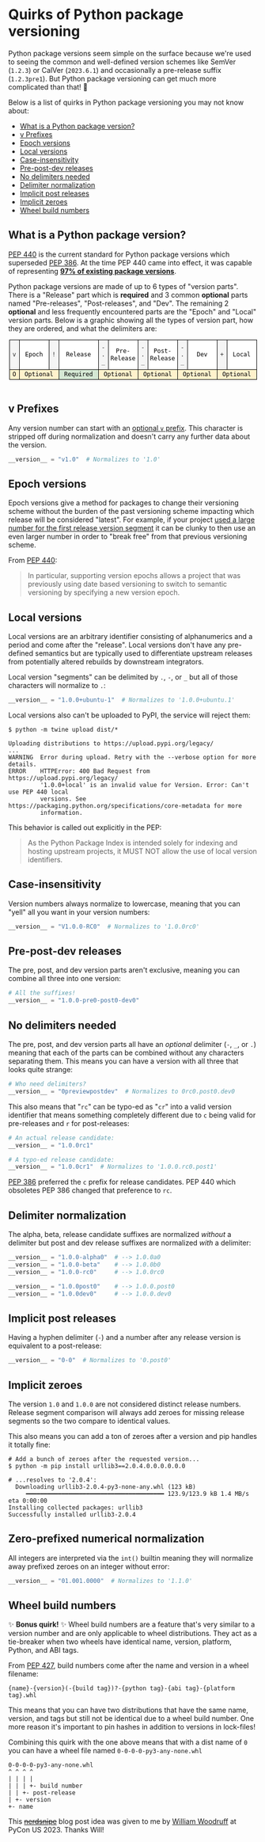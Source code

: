 # Quirks of Python package versioning

Python package versions seem simple on the surface because we're used to seeing the common and well-defined version schemes
like SemVer (`1.2.3`) or CalVer (`2023.6.1`) and occasionally a pre-release suffix (`1.2.3pre1`). But Python package versioning
can get much more complicated than that! 🤯

Below is a list of quirks in Python package versioning you may not know about:

* [What is a Python package version?](#what-is-a-python-package-version)
* [v Prefixes](#v-prefixes)
* [Epoch versions](#epoch-versions)
* [Local versions](#local-versions)
* [Case-insensitivity](#case-insensitivity)
* [Pre-post-dev releases](#pre-post-dev-releases)
* [No delimiters needed](#no-delimiters-needed)
* [Delimiter normalization](#delimiter-normalization)
* [Implicit post releases](#implicit-post-releases)
* [Implicit zeroes](#implicit-zeroes)
* [Wheel build numbers](#wheel-build-numbers)

## What is a Python package version?

[PEP 440](https://peps.python.org/pep-0440/) is the current standard for Python package versions which superseded [PEP 386](https://peps.python.org/pep-0386/).
At the time PEP 440 came into effect, it was capable of representing [**97% of existing package versions**](https://peps.python.org/pep-0440/#adding-arbitrary-equality).

Python package versions are made of up to 6 types of "version parts". There is a "Release" part which is **required** and 3 common **optional** parts named "Pre-releases", "Post-releases", and "Dev".
The remaining 2 **optional** and less frequently encountered parts are the "Epoch" and "Local" version parts. Below is a graphic showing all the types of version part, how they are ordered, and what the delimiters are:

<div>
<center>
<svg xmlns="http://www.w3.org/2000/svg" style="background-color: rgb(255, 255, 255); max-width: 501px;" xmlns:xlink="http://www.w3.org/1999/xlink" version="1.1" viewBox="-0.5 -0.5 501 81"><defs/><g><rect x="20" y="0" width="60" height="60" fill="rgb(255, 255, 255)" stroke="#000" pointer-events="all"/><g transform="translate(-0.5 -0.5)"><switch><foreignObject style="overflow: visible; text-align: left;" pointer-events="none" width="100%" height="100%" requiredFeatures="http://www.w3.org/TR/SVG11/feature#Extensibility"><div xmlns="http://www.w3.org/1999/xhtml" style="display: flex; align-items: unsafe center; justify-content: unsafe center; width: 58px; height: 1px; padding-top: 30px; margin-left: 21px;"><div style="box-sizing: border-box; font-size: 0px; text-align: center;" data-drawio-colors="color: rgb(0, 0, 0); "><div style="display: inline-block; font-size: 12px; font-family: monospace; color: rgb(0, 0, 0); line-height: 1.2; pointer-events: all; white-space: normal; overflow-wrap: normal;">Epoch</div></div></div></foreignObject><text x="50" y="34" fill="rgb(0, 0, 0)" font-family="monospace" font-size="12px" text-anchor="middle">Epoch</text></switch></g><rect x="100" y="0" width="80" height="60" fill="rgb(255, 255, 255)" stroke="#000" pointer-events="all"/><g transform="translate(-0.5 -0.5)"><switch><foreignObject style="overflow: visible; text-align: left;" pointer-events="none" width="100%" height="100%" requiredFeatures="http://www.w3.org/TR/SVG11/feature#Extensibility"><div xmlns="http://www.w3.org/1999/xhtml" style="display: flex; align-items: unsafe center; justify-content: unsafe center; width: 78px; height: 1px; padding-top: 30px; margin-left: 101px;"><div style="box-sizing: border-box; font-size: 0px; text-align: center;" data-drawio-colors="color: rgb(0, 0, 0); "><div style="display: inline-block; font-size: 12px; font-family: monospace; color: rgb(0, 0, 0); line-height: 1.2; pointer-events: all; white-space: normal; overflow-wrap: normal;">Release</div></div></div></foreignObject><text x="140" y="34" fill="rgb(0, 0, 0)" font-family="monospace" font-size="12px" text-anchor="middle">Release</text></switch></g><rect x="200" y="0" width="60" height="60" fill="rgb(255, 255, 255)" stroke="#000" pointer-events="all"/><g transform="translate(-0.5 -0.5)"><switch><foreignObject style="overflow: visible; text-align: left;" pointer-events="none" width="100%" height="100%" requiredFeatures="http://www.w3.org/TR/SVG11/feature#Extensibility"><div xmlns="http://www.w3.org/1999/xhtml" style="display: flex; align-items: unsafe center; justify-content: unsafe center; width: 58px; height: 1px; padding-top: 30px; margin-left: 201px;"><div style="box-sizing: border-box; font-size: 0px; text-align: center;" data-drawio-colors="color: rgb(0, 0, 0); "><div style="display: inline-block; font-size: 12px; font-family: monospace; color: rgb(0, 0, 0); line-height: 1.2; pointer-events: all; white-space: normal; overflow-wrap: normal;">Pre-Release</div></div></div></foreignObject><text x="230" y="34" fill="rgb(0, 0, 0)" font-family="monospace" font-size="12px" text-anchor="middle">Pre-Release</text></switch></g><rect x="280" y="0" width="60" height="60" fill="rgb(255, 255, 255)" stroke="#000" pointer-events="all"/><g transform="translate(-0.5 -0.5)"><switch><foreignObject style="overflow: visible; text-align: left;" pointer-events="none" width="100%" height="100%" requiredFeatures="http://www.w3.org/TR/SVG11/feature#Extensibility"><div xmlns="http://www.w3.org/1999/xhtml" style="display: flex; align-items: unsafe center; justify-content: unsafe center; width: 58px; height: 1px; padding-top: 30px; margin-left: 281px;"><div style="box-sizing: border-box; font-size: 0px; text-align: center;" data-drawio-colors="color: rgb(0, 0, 0); "><div style="display: inline-block; font-size: 12px; font-family: monospace; color: rgb(0, 0, 0); line-height: 1.2; pointer-events: all; white-space: normal; overflow-wrap: normal;">Post-Release</div></div></div></foreignObject><text x="310" y="34" fill="rgb(0, 0, 0)" font-family="monospace" font-size="12px" text-anchor="middle">Post-Relea...</text></switch></g><rect x="360" y="0" width="60" height="60" fill="rgb(255, 255, 255)" stroke="#000" pointer-events="all"/><g transform="translate(-0.5 -0.5)"><switch><foreignObject style="overflow: visible; text-align: left;" pointer-events="none" width="100%" height="100%" requiredFeatures="http://www.w3.org/TR/SVG11/feature#Extensibility"><div xmlns="http://www.w3.org/1999/xhtml" style="display: flex; align-items: unsafe center; justify-content: unsafe center; width: 58px; height: 1px; padding-top: 30px; margin-left: 361px;"><div style="box-sizing: border-box; font-size: 0px; text-align: center;" data-drawio-colors="color: rgb(0, 0, 0); "><div style="display: inline-block; font-size: 12px; font-family: monospace; color: rgb(0, 0, 0); line-height: 1.2; pointer-events: all; white-space: normal; overflow-wrap: normal;">Dev</div></div></div></foreignObject><text x="390" y="34" fill="rgb(0, 0, 0)" font-family="monospace" font-size="12px" text-anchor="middle">Dev</text></switch></g><rect x="440" y="0" width="60" height="60" fill="rgb(255, 255, 255)" stroke="#000" pointer-events="all"/><g transform="translate(-0.5 -0.5)"><switch><foreignObject style="overflow: visible; text-align: left;" pointer-events="none" width="100%" height="100%" requiredFeatures="http://www.w3.org/TR/SVG11/feature#Extensibility"><div xmlns="http://www.w3.org/1999/xhtml" style="display: flex; align-items: unsafe center; justify-content: unsafe center; width: 58px; height: 1px; padding-top: 30px; margin-left: 441px;"><div style="box-sizing: border-box; font-size: 0px; text-align: center;" data-drawio-colors="color: rgb(0, 0, 0); "><div style="display: inline-block; font-size: 12px; font-family: monospace; color: rgb(0, 0, 0); line-height: 1.2; pointer-events: all; white-space: normal; overflow-wrap: normal;">Local</div></div></div></foreignObject><text x="470" y="34" fill="rgb(0, 0, 0)" font-family="monospace" font-size="12px" text-anchor="middle">Local</text></switch></g><rect x="0" y="0" width="20" height="60" fill="#f5f5f5" stroke="#000" pointer-events="all"/><g transform="translate(-0.5 -0.5)"><switch><foreignObject style="overflow: visible; text-align: left;" pointer-events="none" width="100%" height="100%" requiredFeatures="http://www.w3.org/TR/SVG11/feature#Extensibility"><div xmlns="http://www.w3.org/1999/xhtml" style="display: flex; align-items: unsafe center; justify-content: unsafe center; width: 18px; height: 1px; padding-top: 30px; margin-left: 1px;"><div style="box-sizing: border-box; font-size: 0px; text-align: center;" data-drawio-colors="color: #333; "><div style="display: inline-block; font-size: 12px; font-family: monospace; color: rgb(51, 51, 51); line-height: 1.2; pointer-events: all; white-space: normal; overflow-wrap: normal;">v</div></div></div></foreignObject><text x="10" y="34" fill="#333" font-family="monospace" font-size="12px" text-anchor="middle">v</text></switch></g><rect x="80" y="0" width="20" height="60" fill="#f5f5f5" stroke="#000" pointer-events="all"/><g transform="translate(-0.5 -0.5)"><switch><foreignObject style="overflow: visible; text-align: left;" pointer-events="none" width="100%" height="100%" requiredFeatures="http://www.w3.org/TR/SVG11/feature#Extensibility"><div xmlns="http://www.w3.org/1999/xhtml" style="display: flex; align-items: unsafe center; justify-content: unsafe center; width: 18px; height: 1px; padding-top: 30px; margin-left: 81px;"><div style="box-sizing: border-box; font-size: 0px; text-align: center;" data-drawio-colors="color: #333; "><div style="display: inline-block; font-size: 12px; font-family: monospace; color: rgb(51, 51, 51); line-height: 1.2; pointer-events: all; white-space: normal; overflow-wrap: normal;">!</div></div></div></foreignObject><text x="90" y="34" fill="#333" font-family="monospace" font-size="12px" text-anchor="middle">!</text></switch></g><rect x="180" y="0" width="20" height="60" fill="#f5f5f5" stroke="#000" pointer-events="all"/><g transform="translate(-0.5 -0.5)"><switch><foreignObject style="overflow: visible; text-align: left;" pointer-events="none" width="100%" height="100%" requiredFeatures="http://www.w3.org/TR/SVG11/feature#Extensibility"><div xmlns="http://www.w3.org/1999/xhtml" style="display: flex; align-items: unsafe center; justify-content: unsafe center; width: 18px; height: 1px; padding-top: 30px; margin-left: 181px;"><div style="box-sizing: border-box; font-size: 0px; text-align: center;" data-drawio-colors="color: #333; "><div style="display: inline-block; font-size: 12px; font-family: monospace; color: rgb(51, 51, 51); line-height: 1.2; pointer-events: all; white-space: normal; overflow-wrap: normal;">-<br />.<br />_</div></div></div></foreignObject><text x="190" y="34" fill="#333" font-family="monospace" font-size="12px" text-anchor="middle">-...</text></switch></g><rect x="260" y="0" width="20" height="60" fill="#f5f5f5" stroke="#000" pointer-events="all"/><g transform="translate(-0.5 -0.5)"><switch><foreignObject style="overflow: visible; text-align: left;" pointer-events="none" width="100%" height="100%" requiredFeatures="http://www.w3.org/TR/SVG11/feature#Extensibility"><div xmlns="http://www.w3.org/1999/xhtml" style="display: flex; align-items: unsafe center; justify-content: unsafe center; width: 18px; height: 1px; padding-top: 30px; margin-left: 261px;"><div style="box-sizing: border-box; font-size: 0px; text-align: center;" data-drawio-colors="color: #333; "><div style="display: inline-block; font-size: 12px; font-family: monospace; color: rgb(51, 51, 51); line-height: 1.2; pointer-events: all; white-space: normal; overflow-wrap: normal;">-<br />.<br />_</div></div></div></foreignObject><text x="270" y="34" fill="#333" font-family="monospace" font-size="12px" text-anchor="middle">-...</text></switch></g><rect x="340" y="0" width="20" height="60" fill="#f5f5f5" stroke="#000" pointer-events="all"/><g transform="translate(-0.5 -0.5)"><switch><foreignObject style="overflow: visible; text-align: left;" pointer-events="none" width="100%" height="100%" requiredFeatures="http://www.w3.org/TR/SVG11/feature#Extensibility"><div xmlns="http://www.w3.org/1999/xhtml" style="display: flex; align-items: unsafe center; justify-content: unsafe center; width: 18px; height: 1px; padding-top: 30px; margin-left: 341px;"><div style="box-sizing: border-box; font-size: 0px; text-align: center;" data-drawio-colors="color: #333; "><div style="display: inline-block; font-size: 12px; font-family: monospace; color: rgb(51, 51, 51); line-height: 1.2; pointer-events: all; white-space: normal; overflow-wrap: normal;">-<br />.<br />_</div></div></div></foreignObject><text x="350" y="34" fill="#333" font-family="monospace" font-size="12px" text-anchor="middle">-...</text></switch></g><rect x="420" y="0" width="20" height="60" fill="#f5f5f5" stroke="#000" pointer-events="all"/><g transform="translate(-0.5 -0.5)"><switch><foreignObject style="overflow: visible; text-align: left;" pointer-events="none" width="100%" height="100%" requiredFeatures="http://www.w3.org/TR/SVG11/feature#Extensibility"><div xmlns="http://www.w3.org/1999/xhtml" style="display: flex; align-items: unsafe center; justify-content: unsafe center; width: 18px; height: 1px; padding-top: 30px; margin-left: 421px;"><div style="box-sizing: border-box; font-size: 0px; text-align: center;" data-drawio-colors="color: #333; "><div style="display: inline-block; font-size: 12px; font-family: monospace; color: rgb(51, 51, 51); line-height: 1.2; pointer-events: all; white-space: normal; overflow-wrap: normal;">+</div></div></div></foreignObject><text x="430" y="34" fill="#333" font-family="monospace" font-size="12px" text-anchor="middle">+</text></switch></g><rect x="0" y="60" width="20" height="20" fill="#fff2cc" stroke="#000" pointer-events="all"/><g transform="translate(-0.5 -0.5)"><switch><foreignObject style="overflow: visible; text-align: left;" pointer-events="none" width="100%" height="100%" requiredFeatures="http://www.w3.org/TR/SVG11/feature#Extensibility"><div xmlns="http://www.w3.org/1999/xhtml" style="display: flex; align-items: unsafe center; justify-content: unsafe center; width: 18px; height: 1px; padding-top: 70px; margin-left: 1px;"><div style="box-sizing: border-box; font-size: 0px; text-align: center;" data-drawio-colors="color: rgb(0, 0, 0); "><div style="display: inline-block; font-size: 12px; font-family: monospace; color: rgb(0, 0, 0); line-height: 1.2; pointer-events: all; white-space: normal; overflow-wrap: normal;">O</div></div></div></foreignObject><text x="10" y="74" fill="rgb(0, 0, 0)" font-family="monospace" font-size="12px" text-anchor="middle">O</text></switch></g><rect x="20" y="60" width="80" height="20" fill="#fff2cc" stroke="#000" pointer-events="all"/><g transform="translate(-0.5 -0.5)"><switch><foreignObject style="overflow: visible; text-align: left;" pointer-events="none" width="100%" height="100%" requiredFeatures="http://www.w3.org/TR/SVG11/feature#Extensibility"><div xmlns="http://www.w3.org/1999/xhtml" style="display: flex; align-items: unsafe center; justify-content: unsafe center; width: 78px; height: 1px; padding-top: 70px; margin-left: 21px;"><div style="box-sizing: border-box; font-size: 0px; text-align: center;" data-drawio-colors="color: rgb(0, 0, 0); "><div style="display: inline-block; font-size: 12px; font-family: monospace; color: rgb(0, 0, 0); line-height: 1.2; pointer-events: all; white-space: normal; overflow-wrap: normal;">Optional</div></div></div></foreignObject><text x="60" y="74" fill="rgb(0, 0, 0)" font-family="monospace" font-size="12px" text-anchor="middle">Optional</text></switch></g><rect x="180" y="60" width="80" height="20" fill="#fff2cc" stroke="#000" pointer-events="all"/><g transform="translate(-0.5 -0.5)"><switch><foreignObject style="overflow: visible; text-align: left;" pointer-events="none" width="100%" height="100%" requiredFeatures="http://www.w3.org/TR/SVG11/feature#Extensibility"><div xmlns="http://www.w3.org/1999/xhtml" style="display: flex; align-items: unsafe center; justify-content: unsafe center; width: 78px; height: 1px; padding-top: 70px; margin-left: 181px;"><div style="box-sizing: border-box; font-size: 0px; text-align: center;" data-drawio-colors="color: rgb(0, 0, 0); "><div style="display: inline-block; font-size: 12px; font-family: monospace; color: rgb(0, 0, 0); line-height: 1.2; pointer-events: all; white-space: normal; overflow-wrap: normal;">Optional</div></div></div></foreignObject><text x="220" y="74" fill="rgb(0, 0, 0)" font-family="monospace" font-size="12px" text-anchor="middle">Optional</text></switch></g><rect x="260" y="60" width="80" height="20" fill="#fff2cc" stroke="#000" pointer-events="all"/><g transform="translate(-0.5 -0.5)"><switch><foreignObject style="overflow: visible; text-align: left;" pointer-events="none" width="100%" height="100%" requiredFeatures="http://www.w3.org/TR/SVG11/feature#Extensibility"><div xmlns="http://www.w3.org/1999/xhtml" style="display: flex; align-items: unsafe center; justify-content: unsafe center; width: 78px; height: 1px; padding-top: 70px; margin-left: 261px;"><div style="box-sizing: border-box; font-size: 0px; text-align: center;" data-drawio-colors="color: rgb(0, 0, 0); "><div style="display: inline-block; font-size: 12px; font-family: monospace; color: rgb(0, 0, 0); line-height: 1.2; pointer-events: all; white-space: normal; overflow-wrap: normal;">Optional</div></div></div></foreignObject><text x="300" y="74" fill="rgb(0, 0, 0)" font-family="monospace" font-size="12px" text-anchor="middle">Optional</text></switch></g><rect x="340" y="60" width="80" height="20" fill="#fff2cc" stroke="#000" pointer-events="all"/><g transform="translate(-0.5 -0.5)"><switch><foreignObject style="overflow: visible; text-align: left;" pointer-events="none" width="100%" height="100%" requiredFeatures="http://www.w3.org/TR/SVG11/feature#Extensibility"><div xmlns="http://www.w3.org/1999/xhtml" style="display: flex; align-items: unsafe center; justify-content: unsafe center; width: 78px; height: 1px; padding-top: 70px; margin-left: 341px;"><div style="box-sizing: border-box; font-size: 0px; text-align: center;" data-drawio-colors="color: rgb(0, 0, 0); "><div style="display: inline-block; font-size: 12px; font-family: monospace; color: rgb(0, 0, 0); line-height: 1.2; pointer-events: all; white-space: normal; overflow-wrap: normal;">Optional</div></div></div></foreignObject><text x="380" y="74" fill="rgb(0, 0, 0)" font-family="monospace" font-size="12px" text-anchor="middle">Optional</text></switch></g><rect x="420" y="60" width="80" height="20" fill="#fff2cc" stroke="#000" pointer-events="all"/><g transform="translate(-0.5 -0.5)"><switch><foreignObject style="overflow: visible; text-align: left;" pointer-events="none" width="100%" height="100%" requiredFeatures="http://www.w3.org/TR/SVG11/feature#Extensibility"><div xmlns="http://www.w3.org/1999/xhtml" style="display: flex; align-items: unsafe center; justify-content: unsafe center; width: 78px; height: 1px; padding-top: 70px; margin-left: 421px;"><div style="box-sizing: border-box; font-size: 0px; text-align: center;" data-drawio-colors="color: rgb(0, 0, 0); "><div style="display: inline-block; font-size: 12px; font-family: monospace; color: rgb(0, 0, 0); line-height: 1.2; pointer-events: all; white-space: normal; overflow-wrap: normal;">Optional</div></div></div></foreignObject><text x="460" y="74" fill="rgb(0, 0, 0)" font-family="monospace" font-size="12px" text-anchor="middle">Optional</text></switch></g><rect x="100" y="60" width="80" height="20" fill="#d5e8d4" stroke="#000" pointer-events="all"/><g transform="translate(-0.5 -0.5)"><switch><foreignObject style="overflow: visible; text-align: left;" pointer-events="none" width="100%" height="100%" requiredFeatures="http://www.w3.org/TR/SVG11/feature#Extensibility"><div xmlns="http://www.w3.org/1999/xhtml" style="display: flex; align-items: unsafe center; justify-content: unsafe center; width: 78px; height: 1px; padding-top: 70px; margin-left: 101px;"><div style="box-sizing: border-box; font-size: 0px; text-align: center;" data-drawio-colors="color: rgb(0, 0, 0); "><div style="display: inline-block; font-size: 12px; font-family: monospace; color: rgb(0, 0, 0); line-height: 1.2; pointer-events: all; white-space: normal; overflow-wrap: normal;">Required</div></div></div></foreignObject><text x="140" y="74" fill="rgb(0, 0, 0)" font-family="monospace" font-size="12px" text-anchor="middle">Required</text></switch></g></g><switch><g requiredFeatures="http://www.w3.org/TR/SVG11/feature#Extensibility"/><a transform="translate(0,-5)" xlink:href="https://www.drawio.com/doc/faq/svg-export-text-problems" target="_blank"><text text-anchor="middle" font-size="10px" x="50%" y="100%">Text is not SVG - cannot display</text></a></switch></svg>
</center>
</div><br/>

## v Prefixes

Any version number can start with an [optional `v` prefix](https://peps.python.org/pep-0440/#preceding-v-character). This character is stripped off during normalization and doesn't carry any further data about the version.

```python
__version__ = "v1.0"  # Normalizes to '1.0'
```

## Epoch versions

Epoch versions give a method for packages to change their versioning scheme without the burden of the past versioning
scheme impacting which release will be considered "latest". For example, if your project [used a large number for
the first release version segment](https://calver.org/) it can be clunky to then use an even larger number in order to "break free" from
that previous versioning scheme.

From [PEP 440](https://peps.python.org/pep-0440/#adding-version-epochs):

> In particular, supporting version epochs allows a project that was previously using date based versioning to switch to semantic versioning by specifying a new version epoch.

## Local versions

Local versions are an arbitrary identifier consisting of alphanumerics and a period and come after the "release".
Local versions don't have any pre-defined semantics but are typically used to differentiate upstream releases
from potentially altered rebuilds by downstream integrators.

Local version "segments" can be delimited by `.`, `-`, or `_` but all of those characters will normalize to `.`:

```python
__version__ = "1.0.0+ubuntu-1"  # Normalizes to '1.0.0+ubuntu.1'
```

Local versions also can't be uploaded to PyPI, the service will reject them:

```shell
$ python -m twine upload dist/* 

Uploading distributions to https://upload.pypi.org/legacy/
...
WARNING  Error during upload. Retry with the --verbose option for more details.                      
ERROR    HTTPError: 400 Bad Request from https://upload.pypi.org/legacy/                             
         '1.0.0+local' is an invalid value for Version. Error: Can't use PEP 440 local    
         versions. See https://packaging.python.org/specifications/core-metadata for more            
         information.
```

This behavior is called out explicitly in the PEP:

> As the Python Package Index is intended solely for indexing and hosting upstream projects, it MUST NOT allow the use of local version identifiers.

## Case-insensitivity

Version numbers always normalize to lowercase, meaning that you can "yell" all you want in your version numbers:

```python
__version__ = "V1.0.0-RC0"  # Normalizes to '1.0.0rc0'
```

## Pre-post-dev releases

The pre, post, and dev version parts aren't exclusive, meaning you can combine all three into one version:

```python
# All the suffixes!
__version__ = "1.0.0-pre0-post0-dev0"
```

## No delimiters needed

The pre, post, and dev version parts all have an *optional* delimiter (`-`, `_`, or `.`) meaning that each of
the parts can be combined without any characters separating them. This means you can have a version with all three
that looks quite strange:

```python
# Who need delimiters?
__version__ = "0previewpostdev"  # Normalizes to 0rc0.post0.dev0
```

This also means that "`rc`" can be typo-ed as "`cr`" into a valid version identifier that means something completely different due to `c` being valid for pre-releases and `r` for post-releases:

```python
# An actual release candidate:
__version__ = "1.0.0rc1"

# A typo-ed release candidate:
__version__ = "1.0.0cr1"  # Normalizes to '1.0.0.rc0.post1'
```

[PEP 386](https://peps.python.org/pep-0386) preferred the `c` prefix for release candidates. PEP 440 which obsoletes PEP 386 changed that preference to `rc`.

## Delimiter normalization

The alpha, beta, release candidate suffixes are normalized *without* a delimiter but post and dev release suffixes are normalized *with* a delimiter:

```python
__version__ = "1.0.0-alpha0"  # --> 1.0.0a0
__version__ = "1.0.0-beta"    # --> 1.0.0b0
__version__ = "1.0.0-rc0"     # --> 1.0.0rc0

__version__ = "1.0.0post0"    # --> 1.0.0.post0
__version__ = "1.0.0dev0"     # --> 1.0.0.dev0
```

## Implicit post releases

Having a hyphen delimiter (`-`) and a number after any release version is equivalent to a post-release:

```python
__version__ = "0-0"  # Normalizes to '0.post0'
```

## Implicit zeroes

The version `1.0` and `1.0.0` are not considered distinct release numbers. Release segment comparison
will always add zeroes for missing release segments so the two compare to identical values.

This also means you can add a ton of zeroes after a version and pip handles it totally fine:

```shell
# Add a bunch of zeroes after the requested version...
$ python -m pip install urllib3==2.0.4.0.0.0.0.0.0

# ...resolves to '2.0.4':
  Downloading urllib3-2.0.4-py3-none-any.whl (123 kB)
     ━━━━━━━━━━━━━━━━━━━━━━━━━━━━━━━━━━━━━━━ 123.9/123.9 kB 1.4 MB/s eta 0:00:00
Installing collected packages: urllib3
Successfully installed urllib3-2.0.4
```

## Zero-prefixed numerical normalization

All integers are interpreted via the `int()` builtin meaning they will normalize away prefixed zeroes on an
integer without error:

```python
__version__ = "01.001.0000"  # Normalizes to '1.1.0'
```

## Wheel build numbers

✨ **Bonus quirk!** ✨ Wheel build numbers are a feature that's very similar to a version number and are only applicable to wheel distributions.
They act as a tie-breaker when two wheels have identical name, version, platform, Python, and ABI tags.

From [PEP 427](https://peps.python.org/pep-0427/#file-name-convention), build numbers come after the name and version in a wheel filename:

```
{name}-{version}(-{build tag})?-{python tag}-{abi tag}-{platform tag}.whl
```

This means that you can have two distributions that have the same name, version, and tags but still not be identical due
to a wheel build number. One more reason it's important to pin hashes in addition to versions in lock-files!

Combining this quirk with the one above means that with a dist name of `0` you can have a wheel file named `0-0-0-0-py3-any-none.whl`

```
0-0-0-0-py3-any-none.whl
^ ^ ^ ^
| | | |
| | | +- build number
| | +- post-release
| +- version 
+- name
```

This <a href="https://xkcd.com/356/"><strike>nerdsnipe</strike></a> blog post idea was given to me by <a href="https://yossarian.net">William Woodruff</a> at PyCon US 2023. Thanks Will!

<script>
function randInt(min, max) {
  min = Math.ceil(min);
  max = Math.floor(max);
  return Math.floor(Math.random() * (max - min) + min);
}

function randString(characters, length) {
  var result = '';
  const charactersLength = characters.length;
  let counter = 0;
  while (counter < length) {
    result += characters.charAt(randInt(0, charactersLength));
    counter += 1;
  }
  return result;
}

function chooseString(strings) {
  var choice = strings[randInt(0, strings.length)];
  return choice.toLowerCase().split('').map(function(c){
    return Math.random() < .5? c : c.toUpperCase();
  }).join('');
}

function genVersion() {
  var buffer = '';
  // v prefix
  if (randInt(0, 2) === 1) {
    buffer += randString('vV', 1);
  }
  // Epoch version
  if (randInt(0, 2) === 1) {
    buffer += randString('0123456789', randInt(1, 3));
    buffer += '!';
  }
  // Release version
  var parts = randInt(1, 4);
  for (var i = 0; i < parts; i++) {
    if (i !== 0) {
      buffer += '.';
    }
    buffer += randString('0123456789', randInt(1, 3));
  }
  // Pre-version
  if (randInt(0, 2) === 1) {
    buffer += chooseString(['', '_', '.', '-']);
    buffer += chooseString(['a', 'b', 'c', 'rc', 'pre', 'preview']);
    if (randInt(0, 2) === 1) {
      buffer += chooseString(['', '_', '.', '-']);
      buffer += randString('0123456789', randInt(1, 3));
    }  
  }
  // Post-version
  var postRelease = randInt(0, 3);
  if (postRelease === 1) {
    buffer += '-';
    buffer += randString('0123456789', randInt(1, 3));
  } else if (postRelease === 2) {
    buffer += chooseString(['', '_', '.', '-']);
    buffer += chooseString(['r', 'rev', 'post']);
    if (randInt(0, 2) === 1) {
      buffer += chooseString(['', '_', '.', '-']);
      buffer += randString('0123456789', randInt(1, 3));
    }
  }
  // Dev version
  if (randInt(0, 2) === 1) {
    buffer += chooseString(['', '_', '.', '-']);
    buffer += chooseString(['dev']);
    buffer += chooseString(['', '_', '.', '-']);
    buffer += randString('0123456789', randInt(1, 3));
  }
  // Local version
  if (randInt(0, 2) === 1) {
    buffer += '+';
    buffer += randString('0123456789abcefghijklmnopqrstuvwxyz', randInt(1, 3));
    var localParts = randInt(1, 2);
    for (var i = 0; i < localParts; i++) {
      if (i !== 0) {
        buffer += chooseString(['', '_', '.', '-']);
      }
      buffer += randString('0123456789abcefghijklmnopqrstuvwxyz', randInt(1, 3));
    } 
  }

  return buffer;
}

function genAllVersions () {
  var inputs = document.getElementsByClassName("version");
  for(var i = 0; i < inputs.length; i++) {
    inputs[i].innerHTML = genVersion();
  }
};

genAllVersions();

</script>
